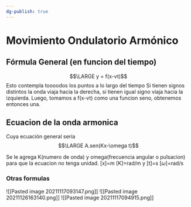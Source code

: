 ```yaml
---
dg-publish: true
---
```

# Movimiento Ondulatorio Armónico

## Fórmula General (en funcion del tiempo)
$$\LARGE y = f(x-vt)$$
Esto contempla toooodos los puntos a lo largo del tiempo
Si tienen signos distintos la onda viaja hacia la derecha, si tienen igual signo viaja hacia la izquierda. Luego, tomamos a f(x-vt) como una funcion seno, obtenemos entonces una.

## Ecuacion de la onda armonica
Cuya ecuación general sería
$$\LARGE A.sen(Kx-\omega t)$$

Se le agrega K(numero de onda) y omega(frecuencia angular o pulsacion) para que la ecuacion no tenga unidad. [x]=m [K]=rad/m y [t]=s [$\omega$]=rad/s

### Otras formulas
![[Pasted image 20211117093147.png]]
![[Pasted image 20211126163140.png]]
![[Pasted image 20211117094915.png]]
